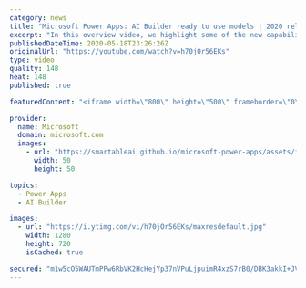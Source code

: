 ```yaml
---
category: news
title: "Microsoft Power Apps: AI Builder ready to use models | 2020 release wave 1 overview"
excerpt: "In this overview video, we highlight some of the new capabilities included in the latest update to Microsoft Power Apps, AI Builder ready to use models.     Here are the capabilities covered:   • Entity extraction helps you by identifying and extracting people, dates, places, locations, etc. from text"
publishedDateTime: 2020-05-18T23:26:26Z
originalUrl: "https://youtube.com/watch?v=h70jOr56EKs"
type: video
quality: 148
heat: 148
published: true

featuredContent: "<iframe width=\"800\" height=\"500\" frameborder=\"0\" src=\"https://www.youtube.com/embed/h70jOr56EKs\" allow=\"accelerometer; autoplay; encrypted-media; gyroscope; picture-in-picture\" allowfullscreen></iframe>"

provider:
  name: Microsoft
  domain: microsoft.com
  images:
    - url: "https://smartableai.github.io/microsoft-power-apps/assets/images/organizations/microsoft.com-50x50.jpg"
      width: 50
      height: 50

topics:
  - Power Apps
  - AI Builder

images:
  - url: "https://i.ytimg.com/vi/h70jOr56EKs/maxresdefault.jpg"
    width: 1280
    height: 720
    isCached: true

secured: "m1w5cO5WAUTmPPw6RbVK2HcHejYp37nVPuLjpuimR4xzS7rB0/DBK3akkI+JVAXYQFV8pU0DjoqzwUFz9dPKk+H0sQYPw6EgPKeCG4M80tkaaxH3Q+VMBzdW2Y+0FchUIp2n7j7U1o/hD6JJZZ21xQesc45kciW3QVTy8zpyIi1pbVL9mWcBAKCLjSz0XHNyTBwM4wDzyr1EGdv27K7jjz8zLvVejQiIFOGJSNY2OBbKsVaBDrW8bewaI23Dd6pP/Ijdfsw99xSWBqtoHcchAleDeW9RtPgWgUsrFwF7CiKTJclrqPr8XlukMujCvCFEMrJT4MbV7f8Mc+jdDyUfBQvZ8aKgs4cM+UYRyPf6S2Ya0EXXF8jqJTf8KIc+uwEoAc41QPeyic6ypqY7J82NWS/qqVkuEzhlaRwssPQv5f29r5bCjgBxVXI6pOM7Tw6X;xEYmM6Xd4HcwRlttC7KcRw=="
---
```


